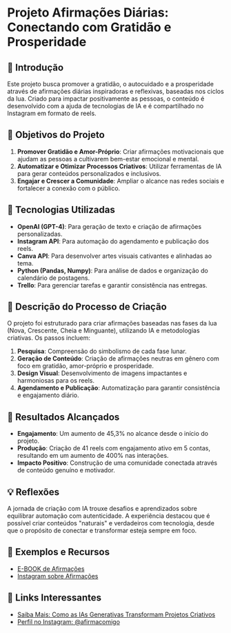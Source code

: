 # Projeto Afirmações Diárias: Conectando com Gratidão e Prosperidade

## 🚀 Introdução
Este projeto busca promover a gratidão, o autocuidado e a prosperidade através de afirmações diárias inspiradoras e reflexivas, baseadas nos ciclos da lua. Criado para impactar positivamente as pessoas, o conteúdo é desenvolvido com a ajuda de tecnologias de IA e é compartilhado no Instagram em formato de reels.

## 🎯 Objetivos do Projeto
1. **Promover Gratidão e Amor-Próprio**: Criar afirmações motivacionais que ajudam as pessoas a cultivarem bem-estar emocional e mental.
2. **Automatizar e Otimizar Processos Criativos**: Utilizar ferramentas de IA para gerar conteúdos personalizados e inclusivos.
3. **Engajar e Crescer a Comunidade**: Ampliar o alcance nas redes sociais e fortalecer a conexão com o público.

## 🤖 Tecnologias Utilizadas
- **OpenAI (GPT-4)**: Para geração de texto e criação de afirmações personalizadas.
- **Instagram API**: Para automação do agendamento e publicação dos reels.
- **Canva API**: Para desenvolver artes visuais cativantes e alinhadas ao tema.
- **Python (Pandas, Numpy)**: Para análise de dados e organização do calendário de postagens.
- **Trello**: Para gerenciar tarefas e garantir consistência nas entregas.

## 📒 Descrição do Processo de Criação
O projeto foi estruturado para criar afirmações baseadas nas fases da lua (Nova, Crescente, Cheia e Minguante), utilizando IA e metodologias criativas. Os passos incluem:
1. **Pesquisa**: Compreensão do simbolismo de cada fase lunar.
2. **Geração de Conteúdo**: Criação de afirmações neutras em gênero com foco em gratidão, amor-próprio e prosperidade.
3. **Design Visual**: Desenvolvimento de imagens impactantes e harmoniosas para os reels.
4. **Agendamento e Publicação**: Automatização para garantir consistência e engajamento diário.

## 🚀 Resultados Alcançados
- **Engajamento**: Um aumento de 45,3% no alcance desde o início do projeto.
- **Produção**: Criação de 41 reels com engajamento ativo em 5 contas, resultando em um aumento de 400% nas interações.
- **Impacto Positivo**: Construção de uma comunidade conectada através de conteúdo genuíno e motivador.

## 💡 Reflexões
A jornada de criação com IA trouxe desafios e aprendizados sobre equilibrar automação com autenticidade. A experiência destacou que é possível criar conteúdos "naturais" e verdadeiros com tecnologia, desde que o propósito de conectar e transformar esteja sempre em foco.

## 📌 Exemplos e Recursos
- [E-BOOK de Afirmações](https://industrious-character-ab1.notion.site/Afirma-Comigo-16c4ed32dc1780288452dcdb3ba7bc58?pvs=4)
- [Instagram sobre Afirmações](https://www.instagram.com/afirmacomigo/)

## 🌟 Links Interessantes
- [Saiba Mais: Como as IAs Generativas Transformam Projetos Criativos](https://base10.vc/post/generative-ai-mission-critical/)
- [Perfil no Instagram: @afirmacomigo](https://www.instagram.com/afirmacomigo/)


